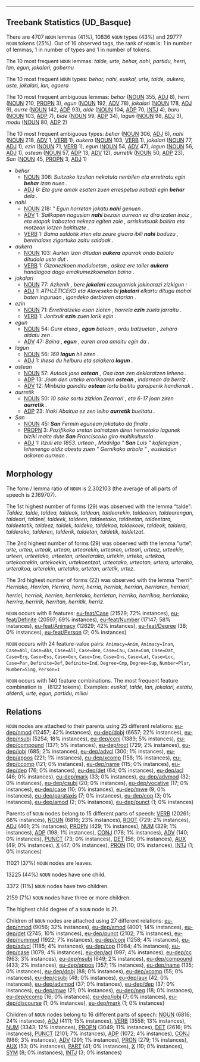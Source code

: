 

--------------------------------------------------------------------------------

## Treebank Statistics (UD_Basque)

There are 4707 `NOUN` lemmas (41%), 10836 `NOUN` types (43%) and 29777 `NOUN` tokens (25%).
Out of 16 observed tags, the rank of `NOUN` is: 1 in number of lemmas, 1 in number of types and 1 in number of tokens.

The 10 most frequent `NOUN` lemmas: <em>talde, urte, behar, nahi, partidu, herri, lan, egun, jokalari, gobernu</em>

The 10 most frequent `NOUN` types:  <em>behar, nahi, euskal, urte, talde, aukera, uste, jokalari, lan, egoera</em>

The 10 most frequent ambiguous lemmas: <em>behar</em> ([NOUN]() 355, [ADJ]() 8), <em>herri</em> ([NOUN]() 210, [PROPN]() 3), <em>egun</em> ([NOUN]() 192, [ADV]() 78), <em>jokalari</em> ([NOUN]() 178, [ADJ]() 9), <em>aurre</em> ([NOUN]() 142, [ADP]() 93), <em>alde</em> ([NOUN]() 104, [ADP]() 70, [INTJ]() 4), <em>buru</em> ([NOUN]() 103, [ADP]() 7), <em>bide</em> ([NOUN]() 99, [ADP]() 34), <em>lagun</em> ([NOUN]() 98, [ADJ]() 3), <em>modu</em> ([NOUN]() 80, [ADP]() 2)

The 10 most frequent ambiguous types:  <em>behar</em> ([NOUN]() 306, [ADJ]() 6), <em>nahi</em> ([NOUN]() 218, [ADV]() 1, [VERB]() 1), <em>aukera</em> ([NOUN]() 103, [VERB]() 1), <em>jokalari</em> ([NOUN]() 77, [ADJ]() 1), <em>ezin</em> ([NOUN]() 71, [VERB]() 1), <em>egun</em> ([NOUN]() 54, [ADV]() 47), <em>lagun</em> ([NOUN]() 56, [ADJ]() 1), <em>ostean</em> ([NOUN]() 57, [ADP]() 13, [ADV]() 12), <em>aurretik</em> ([NOUN]() 50, [ADP]() 23), <em>San</em> ([NOUN]() 45, [PROPN]() 3, [ADJ]() 1)


* <em>behar</em>
  * [NOUN]() 306: <em>Suitzako itzulian nekatuta nenbilen eta erretiratu egin <b>behar</b> izan nuen .</em>
  * [ADJ]() 6: <em>Eta gure amak esaten zuen errespetua irabazi egin <b>behar</b> dela .</em>
* <em>nahi</em>
  * [NOUN]() 218: <em>" Egun horretan jokatu <b>nahi</b> genuen .</em>
  * [ADV]() 1: <em>Sailkapen nagusian <b>nahi</b> bezain aurrean ez dira izaten inoiz , eta etapak irabaztea nekeza egiten zaie , arriskutsuak baitira eta motzean lotzen baitituzte .</em>
  * [VERB]() 1: <em>Baina saldotik irten eta zeure gisara ibili <b>nahi</b> baduzu , berehalaxe zigortuko zaitu saldoak .</em>
* <em>aukera</em>
  * [NOUN]() 103: <em>Aurten izan ditudan <b>aukera</b> apurrak ondo baliatu ditudala uste dut .</em>
  * [VERB]() 1: <em>Gizonezkoen moduloetan , askoz ere tailer <b>aukera</b> handiagoa dago emakumezkoenetan baino .</em>
* <em>jokalari</em>
  * [NOUN]() 77: <em>Azkenik , bere <b>jokalari</b> ezaugarriak jakinarazi zizkigun :</em>
  * [ADJ]() 1: <em>ATHLETICEKO eta Alaveseko bi <b>jokalari</b> elkartu ditugu mahai baten inguruan , igandeko derbiaren atarian .</em>
* <em>ezin</em>
  * [NOUN]() 71: <em>Erretiratzeko esan zioten , horrela <b>ezin</b> zuela jarraitu .</em>
  * [VERB]() 1: <em>Jontxuk <b>ezin</b> zuen lorik egin .</em>
* <em>egun</em>
  * [NOUN]() 54: <em>Gure etxea , <b>egun</b> batean , ordu batzuetan , zeharo aldatu zen .</em>
  * [ADV]() 47: <em>Baina , <b>egun</b> , euren aroa amaitu egin da .</em>
* <em>lagun</em>
  * [NOUN]() 56: <em>169 <b>lagun</b> hil ziren .</em>
  * [ADJ]() 1: <em>Ihesa du helburu eta saiakera <b>lagun</b> .</em>
* <em>ostean</em>
  * [NOUN]() 57: <em>Autoak jaso <b>ostean</b> , Osa izan zen deklaratzen lehena .</em>
  * [ADP]() 13: <em>Joan den urteko erorikoaren <b>ostean</b> , indarrean da berriz .</em>
  * [ADV]() 12: <em>Minbizia gainditu <b>ostean</b> lortu baititu garaipenik handienak .</em>
* <em>aurretik</em>
  * [NOUN]() 50: <em>10 sake sartu zizkion Zearrari , eta 6-17 joan ziren <b>aurretik</b> .</em>
  * [ADP]() 23: <em>Iñaki Abaitua ez zen leiho <b>aurretik</b> bueltatu .</em>
* <em>San</em>
  * [NOUN]() 45: <em><b>San</b> Fermin egunean jokatuko da finala .</em>
  * [PROPN]() 3: <em>Pazifikoko uretan bainatzen diren herrietako lagunek biziki maite dute <b>San</b> Franciscoko giro multikulturala .</em>
  * [ADJ]() 1: <em>Itzuli eta 1853. urtean , Madrilgo " <b>San</b> Luis " kafetegian , lehenengo aldiz abestu zuen " Gernikako arbola " , euskaldun askoren aurrean .</em>

## Morphology

The form / lemma ratio of `NOUN` is 2.302103 (the average of all parts of speech is 2.169707).

The 1st highest number of forms (29) was observed with the lemma “talde”: <em>Taldez, talde, taldea, taldeak, taldean, taldearekin, taldearen, taldearengan, taldeari, taldeei, taldeek, taldeen, taldeetako, taldeetan, taldeetara, taldeetatik, taldeez, taldek, taldeko, taldekoa, taldekoek, taldeok, taldera, talderako, talderen, talderik, taldetan, taldetik, taldetzat</em>.

The 2nd highest number of forms (29) was observed with the lemma “urte”: <em>urte, urtea, urteak, urtean, urtearekin, urtearen, urteari, urteaz, urteekin, urteen, urteetako, urteetan, urteetarako, urtekin, urteko, urtekoa, urtekoarekin, urtekoekin, urtekoentzat, urteotako, urteotan, urtera, urterako, urterakoa, urterekin, urtetako, urtetan, urtetik, urtez</em>.

The 3rd highest number of forms (22) was observed with the lemma “herri”: <em>Herriako, Herrian, Herrira, herri, herria, herriak, herrian, herriaren, herriari, herriei, herriek, herrien, herrietako, herrietan, herriko, herrikoa, herriotako, herrira, herririk, herritan, herritik, herriz</em>.

`NOUN` occurs with 6 features: [eu-feat/Case]() (21529; 72% instances), [eu-feat/Definite]() (20597; 69% instances), [eu-feat/Number]() (17147; 58% instances), [eu-feat/Animacy]() (12629; 42% instances), [eu-feat/Degree]() (38; 0% instances), [eu-feat/Person]() (2; 0% instances)

`NOUN` occurs with 24 feature-value pairs: `Animacy=Anim`, `Animacy=Inan`, `Case=Abl`, `Case=Abs`, `Case=All`, `Case=Ben`, `Case=Cau`, `Case=Com`, `Case=Dat`, `Case=Erg`, `Case=Ess`, `Case=Gen`, `Case=Ine`, `Case=Ins`, `Case=Lat`, `Case=Loc`, `Case=Par`, `Definite=Def`, `Definite=Ind`, `Degree=Cmp`, `Degree=Sup`, `Number=Plur`, `Number=Sing`, `Person=1`

`NOUN` occurs with 140 feature combinations.
The most frequent feature combination is `_` (8122 tokens).
Examples: <em>euskal, talde, lan, jokalari, estatu, alderdi, urte, egun, partidu, milioi</em>


## Relations

`NOUN` nodes are attached to their parents using 25 different relations: [eu-dep/nmod]() (12457; 42% instances), [eu-dep/dobj]() (6657; 22% instances), [eu-dep/nsubj]() (5254; 18% instances), [eu-dep/conj]() (1389; 5% instances), [eu-dep/compound]() (1371; 5% instances), [eu-dep/root]() (729; 2% instances), [eu-dep/iobj]() (685; 2% instances), [eu-dep/advcl]() (300; 1% instances), [eu-dep/appos]() (221; 1% instances), [eu-dep/xcomp]() (158; 1% instances), [eu-dep/ccomp]() (121; 0% instances), [eu-dep/name]() (115; 0% instances), [eu-dep/dep]() (76; 0% instances), [eu-dep/det]() (64; 0% instances), [eu-dep/acl]() (46; 0% instances), [eu-dep/mark]() (33; 0% instances), [eu-dep/advmod]() (32; 0% instances), [eu-dep/csubj]() (20; 0% instances), [eu-dep/vocative]() (17; 0% instances), [eu-dep/case]() (10; 0% instances), [eu-dep/mwe]() (9; 0% instances), [eu-dep/parataxis]() (7; 0% instances), [eu-dep/cop]() (3; 0% instances), [eu-dep/amod]() (2; 0% instances), [eu-dep/punct]() (1; 0% instances)

Parents of `NOUN` nodes belong to 15 different parts of speech: [VERB]() (20261; 68% instances), [NOUN]() (6816; 23% instances), [ROOT]() (729; 2% instances), [ADJ]() (461; 2% instances), [PROPN]() (429; 1% instances), [NUM]() (329; 1% instances), [ADP]() (198; 1% instances), [CONJ]() (178; 1% instances), [ADV]() (140; 0% instances), [PUNCT]() (73; 0% instances), [DET]() (56; 0% instances), [AUX]() (49; 0% instances), [X]() (47; 0% instances), [PRON]() (10; 0% instances), [INTJ]() (1; 0% instances)

11021 (37%) `NOUN` nodes are leaves.

13225 (44%) `NOUN` nodes have one child.

3372 (11%) `NOUN` nodes have two children.

2159 (7%) `NOUN` nodes have three or more children.

The highest child degree of a `NOUN` node is 21.

Children of `NOUN` nodes are attached using 27 different relations: [eu-dep/nmod]() (9056; 32% instances), [eu-dep/amod]() (4001; 14% instances), [eu-dep/det]() (2745; 10% instances), [eu-dep/punct]() (2102; 7% instances), [eu-dep/nummod]() (1922; 7% instances), [eu-dep/conj]() (1258; 4% instances), [eu-dep/advcl]() (1185; 4% instances), [eu-dep/cop]() (1084; 4% instances), [eu-dep/case]() (1079; 4% instances), [eu-dep/acl]() (997; 4% instances), [eu-dep/cc]() (963; 3% instances), [eu-dep/nsubj]() (649; 2% instances), [eu-dep/compound]() (433; 2% instances), [eu-dep/appos]() (357; 1% instances), [eu-dep/name]() (135; 0% instances), [eu-dep/dobj]() (88; 0% instances), [eu-dep/xcomp]() (55; 0% instances), [eu-dep/csubj]() (48; 0% instances), [eu-dep/aux]() (42; 0% instances), [eu-dep/advmod]() (37; 0% instances), [eu-dep/dep]() (37; 0% instances), [eu-dep/mwe]() (21; 0% instances), [eu-dep/neg]() (18; 0% instances), [eu-dep/ccomp]() (16; 0% instances), [eu-dep/iobj]() (7; 0% instances), [eu-dep/discourse]() (1; 0% instances), [eu-dep/mark]() (1; 0% instances)

Children of `NOUN` nodes belong to 16 different parts of speech: [NOUN]() (6816; 24% instances), [ADJ]() (4111; 15% instances), [VERB]() (3558; 13% instances), [NUM]() (3343; 12% instances), [PROPN]() (3049; 11% instances), [DET]() (2616; 9% instances), [PUNCT]() (2101; 7% instances), [ADP]() (1072; 4% instances), [CONJ]() (986; 3% instances), [ADV]() (291; 1% instances), [PRON]() (279; 1% instances), [AUX]() (53; 0% instances), [PART]() (41; 0% instances), [X]() (10; 0% instances), [SYM]() (8; 0% instances), [INTJ]() (3; 0% instances)

